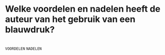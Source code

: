# Welke voordelen en nadelen heeft de auteur van het gebruik van een blauwdruk?
<br>`VOORDELEN` `NADELEN`